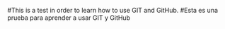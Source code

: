 #This is a test in order to learn how to use GIT and GitHub.
#Esta es una prueba para aprender a usar GIT y GitHub